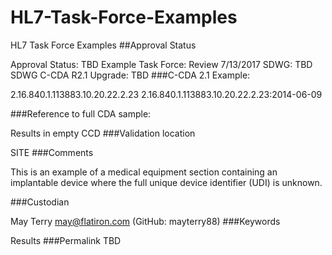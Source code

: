 # HL7-Task-Force-Examples
HL7 Task Force Examples
##Approval Status

Approval Status: TBD
Example Task Force: Review 7/13/2017
SDWG: TBD
SDWG C-CDA R2.1 Upgrade:  TBD
###C-CDA 2.1 Example:

2.16.840.1.113883.10.20.22.2.23
2.16.840.1.113883.10.20.22.2.23:2014-06-09

###Reference to full CDA sample:

Results in empty CCD
###Validation location

SITE
###Comments

This is an example of a medical equipment section containing an implantable device where the full unique device identifier (UDI) is unknown.

###Custodian

May Terry may@flatiron.com (GitHub: mayterry88)
###Keywords

Results
###Permalink
TBD
